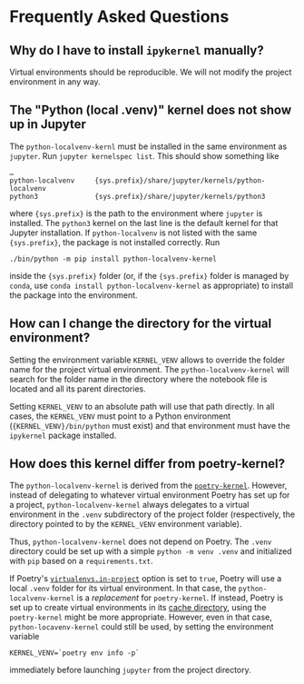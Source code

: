 # Frequently Asked Questions

## Why do I have to install `ipykernel` manually?

Virtual environments should be reproducible. We will not modify the project environment in any way.

## The "Python (local .venv)" kernel does not show up in Jupyter

The `python-localvenv-kernl` must be installed in the same environment as `jupyter`. Run `jupyter kernelspec list`. This should show something like

```
…
python-localvenv     {sys.prefix}/share/jupyter/kernels/python-localvenv
python3              {sys.prefix}/share/jupyter/kernels/python3
```

where `{sys.prefix}` is the path to the environment where `jupyter` is installed. The `python3` kernel on the last line is the default kernel for that Jupyter installation. If `python-localvenv` is not listed with the same `{sys.prefix}`, the package is not installed correctly. Run

```
./bin/python -m pip install python-localvenv-kernel
```

inside the `{sys.prefix}` folder (or, if the `{sys.prefix}` folder is managed by `conda`, use `conda install python-localvenv-kernel` as appropriate) to install the package into the environment.


## How can I change the directory for the virtual environment?

Setting the environment variable `KERNEL_VENV` allows to override the folder name for the project virtual environment. The `python-localvenv-kernel` will search for the folder name in the directory where the notebook file is located and all its parent directories.

Setting `KERNEL_VENV` to an absolute path will use that path directly. In all cases, the `KERNEL_VENV` must point to a Python environment (`{KERNEL_VENV}/bin/python` must exist) and that environment must have the `ipykernel` package installed.


## How does this kernel differ from poetry-kernel?

The `python-localvenv-kernel` is derived from the [`poetry-kernel`](https://github.com/pathbird/poetry-kernel). However, instead of delegating to whatever virtual environment Poetry has set up for a project, `python-localvenv-kernel` always delegates to a virtual environment in the `.venv` subdirectory of the project folder (respectively, the directory pointed to by the `KERNEL_VENV` environment variable).

Thus, `python-localvenv-kernel` does not depend on Poetry. The `.venv` directory could be set up with a simple `python -m venv .venv` and initialized with `pip` based on a `requirements.txt`.

If Poetry's [`virtualenvs.in-project`](https://python-poetry.org/docs/configuration/#virtualenvsin-project) option is set to `true`, Poetry will use a local `.venv` folder for its virtual environment. In that case, the `python-localvenv-kernel` is a *replacement* for `poetry-kernel`. If instead, Poetry is set up to create virtual environments in its [cache directory](https://python-poetry.org/docs/configuration/#cache-directory), using the `poetry-kernel` might be more appropriate. However, even in that case, `python-locavenv-kernel` could still be used, by setting the environment variable

~~~
KERNEL_VENV=`poetry env info -p`
~~~

immediately before launching `jupyter` from the project directory.
